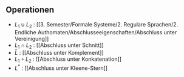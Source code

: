 ## Operationen
- $L_{1} \cup L_{2}$ : [[3. Semester/Formale Systeme/2. Regulare Sprachen/2. Endliche Authomaten/Abschlusseeigenschaften/Abschluss unter Vereinigung]]
- $L_{1} \cap L_{2}$ : [[Abschluss unter Schnitt]]
- $\bar{L}$ : [[Abschluss unter Komplement]]
- $L_{1} \circ L_{2}$ : [[Abschluss unter Konkatenation]]
- $L^{*}$ : [[Abschluss unter Kleene-Stern]]


